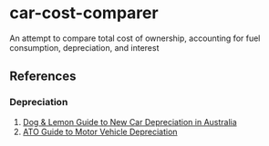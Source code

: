 # car-cost-comparer
An attempt to compare total cost of ownership, accounting for fuel consumption, depreciation, and interest

## References
### Depreciation
1. [Dog & Lemon Guide to New Car Depreciation in Australia](https://dogandlemon.com/sites/default/files/depreciation_australia.pdf)
2. [ATO Guide to Motor Vehicle Depreciation](https://atotaxrates.info/tax-deductions/work-related-car-expenses/depreciation-of-vehicles/)
